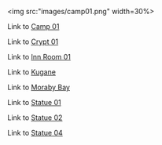 <img src:"images/camp01.png" width=30%>

Link to [Camp 01](viewers/Camp%2001.html)

Link to [Crypt 01](viewers/Crypt%2001.html)

Link to [Inn Room 01](viewers/Inn%20Room%2001.html)

Link to [Kugane](viewers/Kugane%2001.html)

Link to [Moraby Bay](viewers/Moraby%20Bay%2001.html)

Link to [Statue 01](viewers/Statue%2001.html)

Link to [Statue 02](viewers/Statue%2002.html)

Link to [Statue 04](viewers/Statue%2004.html)